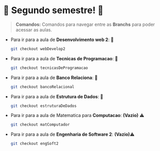 # :barber: Segundo semestre! :barber:

> **Comandos:** Comandos para navegar entre as **Branchs** para poder acessar as aulas.

- Para ir para a aula de **Desenvolvimento web 2**: :construction:
	```sh
	git checkout webDevelop2
	```
- Para ir para a aula de **Tecnicas de Programacao**: :construction:
	```sh
	git checkout tecnicasDeProgramacao
	```

- Para ir para a aula de **Banco Relaciona**: :construction:
	```sh
	git checkout bancoRelacional
	```
- Para ir para a aula de **Estrutura de Dados**: :construction:
	```sh
	git checkout estruturaDeDados
	```
- Para ir para a aula de Matematica para **Computacao**: **(Vazio)** :warning:
	```sh
	git checkout matComputador
	```
- Para ir para a aula de **Engenharia de Software 2**: **(Vazio)**:warning:
	```sh
	git checkout engSoft2
	```
